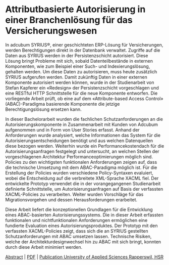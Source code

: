 # Attributbasierte Autorisierung in einer Branchenlösung für das Versicherungswesen

In adcubum SYRIUS®, einer geschichteten ERP-Lösung für Versicherungen, werden Berechtigungen direkt in der Datenbank verwaltet. Zugriffe auf die Daten aus SYRIUS werden in der Persistenzschicht autorisiert. Diese Lösung bringt Probleme mit sich, sobald Datenteilbestände in externen Komponenten, wie zum Beispiel einer Such- und Indexierungslösung, gehalten werden. Um diese Daten zu autorisieren, muss heute zusätzlich SYRIUS aufgerufen werden. Damit zukünftig Daten in einer externen Komponente autorisiert werden können, wurde in der Studienarbeit von Stefan Kapferer ein «Redesign» der Persistenzschicht vorgeschlagen und eine RESTful HTTP Schnittstelle für die neue Komponente entworfen. Die vorliegende Arbeit prüft, ob eine auf dem «Attribute-based Access Control» (ABAC)-Paradigma basierende Komponente die jetzige Berechtigungslösung ersetzen kann.

In dieser Bachelorarbeit wurden die fachlichen Schutzanforderungen an die Autorisierungskomponente in Zusammenarbeit mit Kunden von Adcubum aufgenommen und in Form von User Stories erfasst. Anhand der Anforderungen wurde analysiert, welche Informationen das System für die Autorisierungsentscheidungen benötigt und aus welchen Datenquellen diese bezogen werden. Weiterhin wurde ein Performancekostendach für die Autorisierungsanfragen festgelegt und untersucht, an welchen Stellen der vorgeschlagenen Architektur Performanceoptimierungen möglich sind. Policies zu den wichtigsten funktionalen Anforderungen zeigen auf, dass die technische Umsetzung mit dem ABAC-Paradigma möglich ist. Für die Erstellung der Policies wurden verschiedene Policy-Syntaxen evaluiert, wobei die Entscheidung auf die verbreitete XML-Sprache XACML fiel. Der entwickelte Prototyp verwendet die in der vorangegangenen Studienarbeit definierte Schnittstelle, um Autorisierungsanfragen auf Basis der verfassten XACML-Policies zu verarbeiten. Weiter wurden Vorschläge für das Migrationsvorgehen und dessen Herausforderungen erarbeitet.

Diese Arbeit liefert die konzeptionellen Grundlagen für die Entwicklung eines ABAC-basierten Autorisierungssystems. Die in dieser Arbeit erfassten funktionalen und nichtfunktionalen Anforderungen ermöglichen eine fundierte Evaluation eines Autorisierungsproduktes. Der Prototyp mit den verfassten XACML-Policies zeigt, dass sich die an SYRIUS gestellten Schutzanforderungen mit ABAC umsetzen lassen. Technische Risiken, welche der Architekturdesignwechsel hin zu ABAC mit sich bringt, konnten durch diese Arbeit minimiert werden.

[Abstract](./17_BA_Jost-Kapferer_Abstract.pdf) | [PDF](./FS2017-BA-EP-Jost-Kapferer-Attributbasierte-Autorisierung-in-einer-Branchenloesung-fuer-das-Versicherungswesen.pdf) | [Publication University of Applied Sciences Rapperswil, HSR](https://eprints.hsr.ch/602/)
